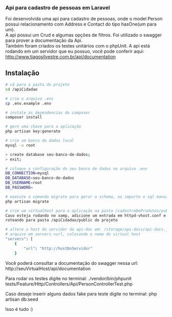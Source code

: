 ### Api para cadastro de pessoas em Laravel

Foi desenvolvida uma api para cadastro de pessoas, onde o model Person possui relacionamento 
com Address e Contact do tipo hasOne(um para um). <br/>
A api possui um Crud e algumas opções de filtros. Foi utilizado o swagger para prover a documentação da Api.<br/> 
Também foram criados os testes unitários com o phpUnit. A api está rodando em um servidor que eu possuo, você pode conferir aqui:
http://www.tiagosilvestre.com.br/api/documentation


## Instalação

```bash
# vá para a pasta do projeto
cd /apiCidadao

# crie o arquivo .env
cp .env.example .env

# instale as dependencias do composer
composer install

# gere uma chave para a aplicação
php artisan key:generate

# crie um banco de dados local
mysql -u root

> create database seu-banco-de-dados;
> exit;

# coloque a configuração do seu banco de dados no arquivo .env
DB_CONNECTION=mysql
DB_DATABASE=seu-banco-de-dados
DB_USERNAME=root
DB_PASSWORD=

# execute o comando migrate para gerar o schema, ou importe o sql manualmente
php artisan migrate

# crie um virtualhost para a aplicação na pasta /cadastroDeProdutos/public
Caso esteja rodando no xamp, adicione um entrada em httpd-vhost.conf e no arquivo hosts,
roteando para pasta /apiCidadao/public do projeto

# altere o host do servidor da api-doc em: /storage/api-docs/api-docs.json, no começo do
# arquivo em servers->url, colocando o nome do virtual host
"servers": [
    {
        "url": "http://hostDoServidor"
    }
```
Você poderá consultar a documentação do swagger nessa url: http://seuVirtualHost/api/documentation

Para rodar os testes digite no terminal: ./vendor/bin/phpunit tests/Feature/Http/Controllers/Api/PersonControllerTest.php

Caso deseje inserir alguns dados fake para teste digite no terminal: php artisan db:seed

Isso é tudo :)
